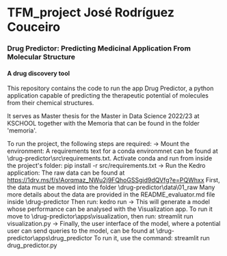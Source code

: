 # TFM_project José Rodríguez Couceiro
### Drug Predictor: Predicting Medicinal Application From Molecular Structure
#### A drug discovery tool

This repository contains the code to run the app Drug Predictor,
a python application capable of predicting the therapeutic potential of molecules from their chemical structures.

It serves as Master thesis for the Master in Data Science 2022/23 at KSCHOOL together with the Memoria that can be found in the folder 'memoria'.


To run the project, the following steps are required:
 -> Mount the environment:
     A requirements text for a conda environmnet can be found at \drug-predictor\src\requirements.txt.
     Activate conda and run from inside the project's folder:
          pip install -r src/requirements.txt
 -> Run the Kedro application:
     The raw data can be found at https://1drv.ms/f/s!Aorqmaz_NWu2j9FQhoGSSgid9dQVfg?e=PQWhxx
     First, the data must be moved into the folder \drug-predictor\data\01_raw
     Many more details about the data are provided in the README_evaluator.md file inside \drug-predictor
     Then run:
         kedro run
 -> This will generate a model whose performance can be analysed with the Visualization app.
      To run it move to \drug-predictor\apps\visualization, then run:
          streamlit run visualization.py
 -> Finally, the user interface of the model, where a potential user can send queries to the model, can be found at \drug-predictor\apps\drug_predictor
     To run it, use the command:
         streamlit run drug_predictor.py
